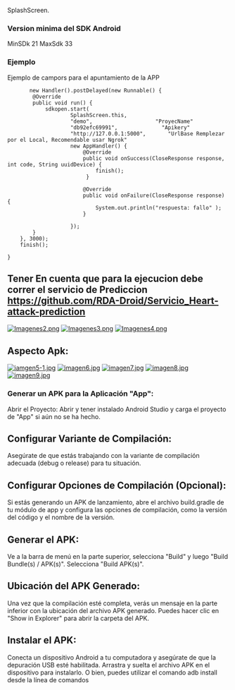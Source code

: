 SplashScreen.

### Version minima del SDK Android

MinSDk 21 MaxSdk 33

### Ejemplo

Ejemplo de campors para el apuntamiento de la APP
    
           new Handler().postDelayed(new Runnable() {
            @Override
            public void run() {
                sdkopen.start(
                        SplashScreen.this,
                        "demo",                    "ProyecName"
                        "db92efc69991",              "Apikery"
                        "http://127.0.0.1:5000",       "UrlBase Remplezar por el Local, Recomendable usar Ngrok"
                        new AppHandler() {
                            @Override
                            public void onSuccess(CloseResponse response, int code, String uuidDevice) {
                                finish();
                             }

                            @Override
                            public void onFailure(CloseResponse response) {
                                System.out.println("respuesta: fallo" );
                            }

                        });
            }
        }, 3000);
        finish();

    }

## Tener En cuenta que para la ejecucion debe correr el servicio de Prediccion https://github.com/RDA-Droid/Servicio_Heart-attack-prediction

[![Imagenes2.png](https://i.postimg.cc/cJCbjjZb/Imagenes2.png)](https://postimg.cc/67sc4M8r)
[![Imagenes3.png](https://i.postimg.cc/2jZPrPvp/Imagenes3.png)](https://postimg.cc/5jfPmKnp)
[![Imagenes4.png](https://i.postimg.cc/ZqQMhc5K/Imagenes4.png)](https://postimg.cc/yJFPm0Rw)


## Aspecto Apk:

[![iamgen5-1.jpg](https://i.postimg.cc/xCkBkZ4z/iamgen5-1.jpg)](https://postimg.cc/Fd4T8Tmr)
[![imagen6.jpg](https://i.postimg.cc/5NWD0nqX/imagen6.jpg)](https://postimg.cc/14Mv70dS)
[![imagen7.jpg](https://i.postimg.cc/VvnTgC1s/imagen7.jpg)](https://postimg.cc/kRMfXDBL)
[![imagen8.jpg](https://i.postimg.cc/DyQHbLBB/imagen8.jpg)](https://postimg.cc/LnXNcYd1)
[![imagen9.jpg](https://i.postimg.cc/0yc4VxgS/imagen9.jpg)](https://postimg.cc/NK2b03jG)


### Generar un APK para la Aplicación "App":

Abrir el Proyecto:
Abrir y tener instalado Android Studio y carga el proyecto de "App" si aún no se
ha hecho.

## Configurar Variante de Compilación:
Asegúrate de que estás trabajando con la variante de compilación adecuada (debug o
release) para tu situación.

## Configurar Opciones de Compilación (Opcional):
Si estás generando un APK de lanzamiento, abre el archivo build.gradle de tu módulo de app y
configura las opciones de compilación, como la versión del código y el nombre de la versión.
## Generar el APK:

Ve a la barra de menú en la parte superior, selecciona "Build" y luego "Build Bundle(s) /
APK(s)". Selecciona "Build APK(s)".

## Ubicación del APK Generado:
Una vez que la compilación esté completa, verás un mensaje en la parte inferior con la
ubicación del archivo APK generado. Puedes hacer clic en "Show in Explorer" para abrir la
carpeta del APK.

## Instalar el APK:
Conecta un dispositivo Android a tu computadora y asegúrate de que la depuración USB esté
habilitada. Arrastra y suelta el archivo APK en el dispositivo para instalarlo. O bien, puedes
utilizar el comando adb install desde la línea de comandos
